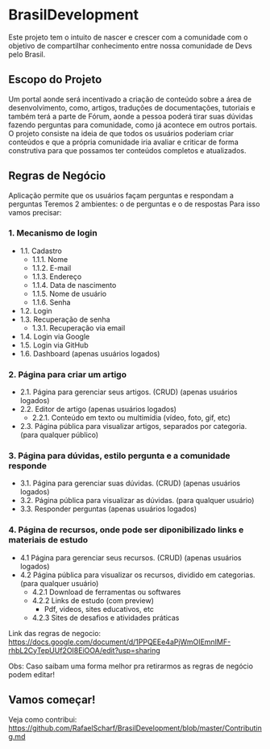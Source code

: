 # BrasilDevelopment
Este projeto tem o intuito de nascer e crescer com a comunidade com o objetivo de compartilhar conhecimento entre nossa comunidade de Devs pelo Brasil.

## Escopo do Projeto
Um portal aonde será incentivado a criação de conteúdo sobre a área de desenvolvimento, como, artigos, traduções de documentações, tutoriais e também terá a parte de Fórum, aonde a pessoa poderá tirar suas dúvidas fazendo perguntas para comunidade, como já acontece em outros portais. O projeto consiste na ideia de que todos os usuários poderiam criar conteúdos e que a própria comunidade iria avaliar e criticar de forma construtiva para que possamos ter conteúdos completos e atualizados.
  
## Regras de Negócio 
Aplicação permite que os usuários façam perguntas e respondam a perguntas
Teremos 2 ambientes: o de perguntas e o de respostas
Para isso vamos precisar:

 ### 1. Mecanismo de login
- 1.1. Cadastro
  - 1.1.1. Nome
  - 1.1.2. E-mail
  - 1.1.3. Endereço
  - 1.1.4. Data de nascimento
  - 1.1.5. Nome de usuário
  - 1.1.6. Senha
- 1.2. Login
- 1.3. Recuperação de senha
  - 1.3.1. Recuperação via email
- 1.4. Login via Google
- 1.5. Login via GitHub
- 1.6. Dashboard (apenas usuários logados)

### 2. Página para criar um artigo
- 2.1. Página para gerenciar seus artigos. (CRUD) (apenas usuários logados)
- 2.2. Editor de artigo (apenas usuários logados)
  - 2.2.1. Conteúdo em texto ou multimídia (vídeo, foto, gif, etc)
- 2.3. Página pública para visualizar artigos, separados por categoria. (para qualquer público)

### 3. Página para dúvidas, estilo pergunta e a comunidade responde
- 3.1. Página para gerenciar suas dúvidas. (CRUD) (apenas usuários logados)
- 3.2. Página pública para visualizar as dúvidas. (para qualquer usuário)
- 3.3. Responder perguntas (apenas usuários logados)

### 4. Página de recursos, onde pode ser diponibilizado links e materiais de estudo
- 4.1 Página para gerenciar seus recursos. (CRUD) (apenas usuários logados)
- 4.2 Página pública para visualizar os recursos, dividido em categorias. (para qualquer usuário)
  - 4.2.1 Download de ferramentas ou softwares
  - 4.2.2 Links de estudo (com preview)
    - Pdf, videos, sites educativos, etc
  - 4.2.3 Sites de desafios e atividades práticas

Link das regras de negocio:
https://docs.google.com/document/d/1PPQEEe4aPjWmOIEmnIMF-rhbL2CyTepUUf2OI8EiOOA/edit?usp=sharing
  
Obs: Caso saibam uma forma melhor pra retirarmos as regras de negócio podem editar!
  
 ## Vamos começar! 
 Veja como contribui: https://github.com/RafaelScharf/BrasilDevelopment/blob/master/Contributing.md
